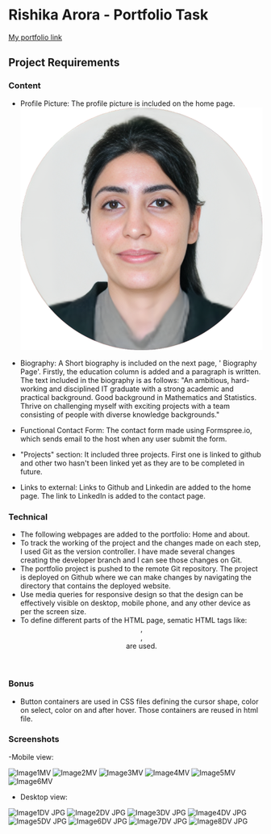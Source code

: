 # Rishika Arora - Portfolio Task

[My portfolio link](https://RishA22.github.io/)

## Project Requirements

### Content

- Profile Picture:
  The profile picture is included on the home page.
  ![Profile Picture](assets/profile-pic.png)

- Biography:
  A Short biography is included on the next page, ' Biography Page'. Firstly, the education column is added and a paragraph is written. The text included in the biography is as follows:
  "An ambitious, hard-working and disciplined IT graduate with a strong academic and practical background. Good background in Mathematics and Statistics. Thrive on challenging myself with exciting projects with a team consisting of people with diverse knowledge backgrounds."

- Functional Contact Form:
  The contact form made using Formspree.io, which sends email to the host when any user submit the form.

- "Projects" section:
  It included three projects. First one is linked to github and other two hasn't been linked yet as they are to be completed in future. 

- Links to external:
  Links to Github and Linkedin are added to the home page. The link to LinkedIn is added to the contact page.

### Technical

- The following webpages are added to the portfolio: Home and about.
- To track the working of the project and the changes made on each step, I used Git as the version
  controller. I have made several changes creating the developer branch and I can see those changes on Git.
- The portfolio project is pushed to the remote Git repository. The project is deployed on Github where
  we can make changes by navigating the directory that contains the deployed website.
- Use media queries for responsive design so that the design can be effectively visible on desktop,
  mobile phone, and any other device as per the screen size.
- To define different parts of the HTML page, sematic HTML tags like: <header>, <nav>, <article> are used.

### Bonus

- Button containers are used in CSS files defining the cursor shape, color on select, color on and after
  hover. Those containers are reused in html file.

### Screenshots

-Mobile view:

![Image1MV](https://github.com/RishA22/my_portfolio/assets/110721184/219cef7e-bd7f-4560-a1ef-ff22f6c6e1c9)
![Image2MV](https://github.com/RishA22/my_portfolio/assets/110721184/a9ea983b-18c0-4162-97de-c62134326c86)
![Image3MV](https://github.com/RishA22/my_portfolio/assets/110721184/53428a94-12fa-425c-b33c-c170f5049712)
![Image4MV](https://github.com/RishA22/my_portfolio/assets/110721184/6e6968f3-f8d9-47b3-9234-d1e517ead53d)
![Image5MV](https://github.com/RishA22/my_portfolio/assets/110721184/21663317-c0e7-4617-b506-7ae8bd38c55e)
![Image6MV](https://github.com/RishA22/my_portfolio/assets/110721184/b0ae2db6-4ae1-4b17-b7f3-a73a26e37a71)

- Desktop view:

![Image1DV JPG](https://github.com/RishA22/my_portfolio/assets/110721184/08cc0506-6e52-46c0-9cb5-1f4dd93ae48c)
![Image2DV JPG](https://github.com/RishA22/my_portfolio/assets/110721184/aed6ee37-6013-40fa-bb6d-eac4eb7b2ecb)
![Image3DV JPG](https://github.com/RishA22/my_portfolio/assets/110721184/32331694-4b41-4c3e-a68e-c48a87b94a47)
![Image4DV JPG](https://github.com/RishA22/my_portfolio/assets/110721184/42f01773-c31a-4043-8fd9-16ee2a450a4f)
![Image5DV JPG](https://github.com/RishA22/my_portfolio/assets/110721184/a5bf8919-c1a5-4f73-bf91-11d852ff4d5b)
![Image6DV JPG](https://github.com/RishA22/my_portfolio/assets/110721184/b9fc1952-e91e-4fe2-8a3f-de8d0fad1bc9)
![Image7DV JPG](https://github.com/RishA22/my_portfolio/assets/110721184/ee4a9fae-e26e-43a3-b549-86080afd9f6a)
![Image8DV JPG](https://github.com/RishA22/my_portfolio/assets/110721184/94343317-3ea1-4e13-868c-897226225006)
